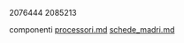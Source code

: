 2076444
2085213

componenti
[processori.md](componenti/processori.md)
[schede_madri.md](componenti/schede_maadri.md)
